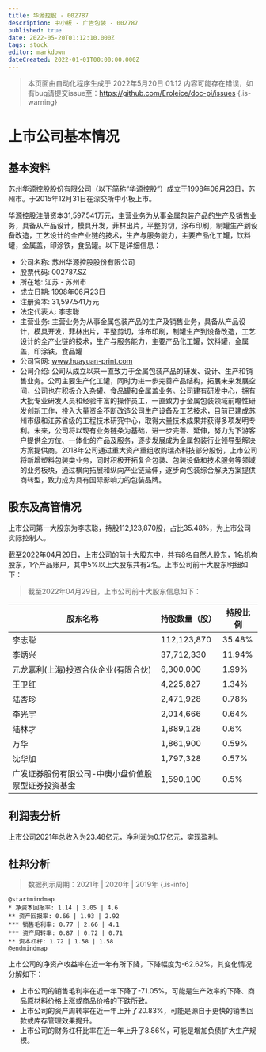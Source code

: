 ```yaml
---
title: 华源控股 - 002787
description: 中小板 - 广告包装 - 002787
published: true
date: 2022-05-20T01:12:10.000Z
tags: stock
editor: markdown
dateCreated: 2022-01-01T00:00:00.000Z
---
```


> 本页面由自动化程序生成于 2022年5月20日 01:12
> 内容可能存在错误，如有bug请提交issue至：https://github.com/Eroleice/doc-pi/issues
{.is-warning}

# 上市公司基本情况

## 基本资料

苏州华源控股股份有限公司（以下简称“华源控股”）成立于1998年06月23日，苏州市。于2015年12月31日在深交所中小板上市。

华源控股注册资本31,597.541万元，主营业务为从事金属包装产品的生产及销售业务，具备从产品设计，模具开发，菲林出片，平整剪切，涂布印刷，制罐生产到设备改造，工艺设计的全产业链的技术，生产与服务能力，主要产品化工罐，饮料罐，金属盖，印涂铁，食品罐。以下是详细信息：

- 公司名称: 苏州华源控股股份有限公司
- 股票代码: 002787.SZ
- 所在地: 江苏 - 苏州市
- 成立日期: 1998年06月23日
- 注册资本: 31,597.541万元
- 法定代表人: 李志聪
- 主营业务: 主营业务为从事金属包装产品的生产及销售业务，具备从产品设计，模具开发，菲林出片，平整剪切，涂布印刷，制罐生产到设备改造，工艺设计的全产业链的技术，生产与服务能力，主要产品化工罐，饮料罐，金属盖，印涂铁，食品罐
- 公司官网: www.huayuan-print.com
- 公司介绍: 公司从成立以来一直致力于金属包装产品的研发、设计、生产和销售业务。公司主要生产化工罐，同时为进一步完善产品结构，拓展未来发展空间，公司也在积极介入杂罐、食品罐和金属盖业务。公司建有研发中心，拥有大批专业研发人员和经验丰富的操作员工，一直致力于金属包装领域前瞻性研发创新工作，投入大量资金不断改造公司生产设备及工艺技术，目前已建成苏州市级和江苏省级的工程技术研究中心，取得大量技术成果并获得多项发明专利。未来，公司将以现有业务链条为基础，进一步完善、延伸，努力为下游客户提供全方位、一体化的产品及服务，逐步发展成为金属包装行业领导型解决方案提供商。2018年公司通过重大资产重组收购瑞杰科技部分股份，上市公司将新增塑料包装类业务，同时积极开拓复合包装、包装设备和技术服务等领域的业务板块，通过横向拓展和纵向产业链延伸，逐步向包装综合解决方案提供商转型，致力成为具有国际影响力的包装品牌。


## 股东及高管情况

上市公司第一大股东为李志聪，持股112,123,870股，占比35.48%，为上市公司实际控制人。

截至2022年04月29日，上市公司的前十大股东中，共有8名自然人股东，1名机构股东，1个产品账户，其中5%以上大股东共有2名。上市公司前十大股东明细如下：

> 截至2022年04月29日，上市公司前十大股东信息如下：

| 股东名称 | 持股数量（股） | 持股比例 |
| --- | --- | --- |
| 李志聪 | 112,123,870 | 35.48% |
| 李炳兴 | 37,712,330 | 11.94% |
| 元龙嘉利(上海)投资合伙企业(有限合伙) | 6,300,000 | 1.99% |
| 王卫红 | 4,225,827 | 1.34% |
| 陆杏珍 | 2,471,928 | 0.78% |
| 李光宇 | 2,014,666 | 0.64% |
| 陆林才 | 1,889,128 | 0.6% |
| 万华 | 1,861,900 | 0.59% |
| 沈华加 | 1,797,328 | 0.57% |
| 广发证券股份有限公司-中庚小盘价值股票型证券投资基金 | 1,590,100 | 0.5% |




## 利润表分析

上市公司2021年总收入为23.48亿元，净利润为0.17亿元，实现盈利。

## 杜邦分析

> 数据列示周期：2021年 | 2020年 | 2019年
{.is-info}

```plantuml
@startmindmap
* 净资本回报率: 1.14 | 3.05 | 4.6
** 资产回报率: 0.66 | 1.93 | 2.92
*** 销售毛利率: 0.77 | 2.66 | 4.1
*** 资产周转率: 0.87 | 0.72 | 0.71
** 资本杠杆: 1.72 | 1.58 | 1.58
@endmindmap
```

上市公司的净资产收益率在近一年有所下降，下降幅度为-62.62%，其变化情况分解如下：
- 上市公司的销售毛利率在近一年下降了-71.05%，可能是生产效率的下降、商品原材料价格上涨或商品价格的下跌所致。
- 上市公司的资产周转率在近一年上升了20.83%，可能是源自于更快的销售回款或库存管理效果提升。
- 上市公司的财务杠杆比率在近一年上升了8.86%，可能是增加负债扩大生产规模。

